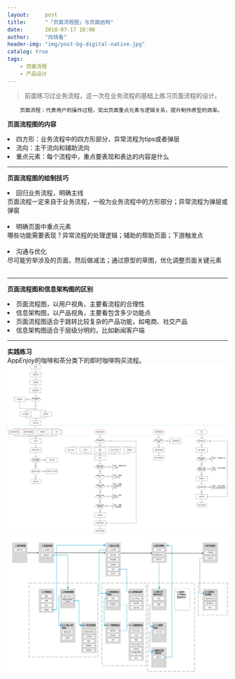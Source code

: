 ```yaml
---
layout:     post
title:      "「页面流程图」与页面结构"
date:       2018-07-17 18:00 
author:     "向钱看"
header-img: "img/post-bg-digital-native.jpg"
catalog: true
tags:
    - 页面流程
    - 产品设计
---
```


> 前面练习过业务流程，这一次在业务流程的基础上练习页面流程的设计。
```
    页面流程：代表用户的操作过程，突出页面重点元素与逻辑关系，提升制作原型的效率。
```
**页面流程图的内容**
<br><li>四方形：业务流程中的四方形部分，异常流程为tips或者弹层</li>
    <li>流向：主干流向和辅助流向</li>
    <li>重点元素：每个流程中，重点要表现和表达的内容是什么</li>
    
---

**页面流程图的绘制技巧**
<br><li>回归业务流程，明确主线</li>
        页面流程一定来自于业务流程，一般为业务流程中的方形部分；异常流程为弹层或弹窗
        <br>
        <br>
    <li>明确页面中重点元素</li>
        哪些功能需要表现？异常流程的处理逻辑；辅助的帮助页面；下游触发点
        <br>
        <br>
    <li>沟通与优化</li>
        尽可能穷举涉及的页面，然后做减法；通过原型的草图，优化调整页面关键元素
        <br>
        <br>

    
---
**页面流程图和信息架构图的区别**
<br><li>页面流程图，以用户视角，主要看流程的合理性</li>
    <li>信息架构图，以产品视角，主要看包含多少功能点</li>
    <li>页面流程图适合于跳转比较复杂的产品功能，如电商、社交产品</li>
    <li>信息架构图适合于层级分明的，比如新闻客户端</li>
 
---
**实践练习**
<br>App*Enjoy*的咖啡和茶分类下的即时咖啡购买流程。
![](/img/in-post/enjoy.png)
![](/img/in-post/enjoypage.png)
